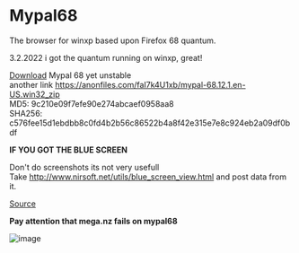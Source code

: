 # Mypal68

The browser for winxp based upon Firefox 68 quantum.


3.2.2022 i got the quantum running on winxp, great!

[Download](https://mega.nz/file/cXxlwRAR#GpPBAIkbL1JsJrCEU12HkMQ00B1M-L0vHs8cq9O8acA) Mypal 68 yet unstable
</br>
another link
https://anonfiles.com/faI7k4U1xb/mypal-68.12.1.en-US.win32_zip
</br>
MD5: 9c210e09f7efe90e274abcaef0958aa8
</br>
SHA256: c576fee15d1ebdbb8c0fd4b2b56c86522b4a8f42e315e7e8c924eb2a09df0bdf
</br>

**IF YOU GOT THE BLUE SCREEN**

Don't do screenshots its not very usefull
</br>
Take http://www.nirsoft.net/utils/blue_screen_view.html and post data from it.

[Source](https://mega.nz/file/wS41nLQR#FagAvQmmIJWNzf7g2bFJBYbXldvg0leFLZAPIqYnd-4)

**Pay attention that mega.nz fails on mypal68**

![image](https://user-images.githubusercontent.com/19492771/152347482-f51058cd-2967-4bc5-80fd-5d269c328774.png)


